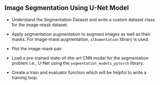 ## Image Segmentation Using U-Net Model

- Understand the Segmentation Dataset and write a custom dataset class for the image-mask dataset.

- Apply segmentation augmentation to augment images as well as their masks. For image-mask augmentation, `albumentation` library is used.

- Plot the image-mask pair.

- Load a pre-trained state-of-the-art CNN model for the segmentation problem i.e., U-Net using the `segmentation_models_pytorch` library.

- Create a train and evaluator function which will be helpful to write a training loop.
